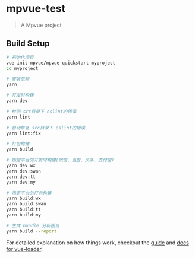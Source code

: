 # mpvue-test

> A Mpvue project

## Build Setup

``` bash
# 初始化项目
vue init mpvue/mpvue-quickstart myproject
cd myproject

# 安装依赖
yarn

# 开发时构建
yarn dev

# 检测 src目录下 eslint的错误
yarn lint

# 自动修复 src目录下 eslint的错误
yarn lint:fix

# 打包构建
yarn build

# 指定平台的开发时构建(微信、百度、头条、支付宝)
yarn dev:wx
yarn dev:swan
yarn dev:tt
yarn dev:my

# 指定平台的打包构建
yarn build:wx
yarn build:swan
yarn build:tt
yarn build:my

# 生成 bundle 分析报告
yarn build --report
```

For detailed explanation on how things work, checkout the [guide](http://vuejs-templates.github.io/webpack/) and [docs for vue-loader](http://vuejs.github.io/vue-loader).

